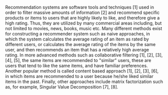 Recommendation systems are software tools and techniques [1] used in order to filter massive
amounts of information [2] and recommend specific products or items to users that are highly
likely to like, and therefore give a high rating. Thus, they are utilized by many commercial
areas including, but not limited to movies, news, books, music etc. Many different methods
exist for constructing a recommender system such as naive approaches, in which the system
calculates the average rating of an item as rated by different users, or calculates the average
rating of the items by the same user, and then recommends an item that has a relatively high
average rating. In more advanced methods such as collaborative filtering [1], [2], [3], [4], [5],
the same items are recommended to "similar" users, these are users that tend to like the same
items, and have familiar preferences. Another popular method is called content based approach
[1], [2], [3], [6], in which items are recommended to a user because he/she liked similar items in
the past. Finally, other approaches include matrix factorization such as, for example, Singular
Value Decomposition [7], [8].
